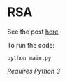 # RSA

See the post [here](https://conordeegan.dev/post/rsa)

To run the code:

```
python main.py
```

*Requires Python 3*